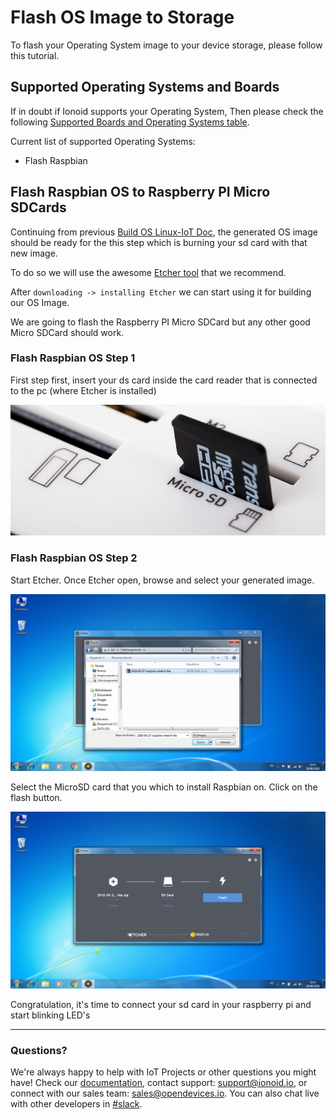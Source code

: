 # Flash OS Image to Storage

To flash your Operating System image to your device storage, please
follow this tutorial.

## Supported Operating Systems and Boards

If in doubt if Ionoid supports your Operating System, Then please check the following [Supported Boards and Operating Systems table](https://docs.ionoid.io/#/../NewProject/newProject?id=supported-boards-and-operating-systems-table).

Current list of supported Operating Systems:
 - Flash Raspbian


## Flash Raspbian OS to Raspberry PI Micro SDCards

Continuing from previous [Build OS Linux-IoT Doc](https://docs.ionoid.io/#/../NewDevice/newDevice?id=build-os-linux-iot),
the generated OS image should be ready for the this step which is burning your sd card with that new image.

To do so we will use the awesome [Etcher tool](https://etcher.io/) that we recommend.

After `downloading -> installing Etcher` we can start using it for building our OS Image.

We are going to flash the Raspberry PI Micro SDCard but any other good Micro SDCard should work.

### Flash Raspbian OS Step 1

First step first, insert your ds card inside the card reader that is connected to the pc (where Etcher is installed) 

![insert card](./SDcardReader.jpg)

### Flash Raspbian OS Step 2 

Start Etcher.
Once Etcher open, browse and select your generated image.

![Select os](EtcherSelectWindows.png)

Select the MicroSD card that you which to install Raspbian on.
Click on the flash button.

![Select sd card](EtcherFlashWindows.png)

Congratulation, it's time to connect your sd card in your raspberry pi and start blinking LED's

---


### Questions?
We're always happy to help with IoT Projects or other questions you might have! Check our [documentation](https://docs.ionoid.io/#/), contact support: support@ionoid.io, or connect with our sales team: sales@opendevices.io. You can also chat live with other developers in  [#slack](https://ionoidcommunity.slack.com/join/shared_invite/enQtNTAzMTEwMTc5NDc2LTM2ODgxY2VmYTljNjM2NTNmZmVjYTEzY2Q4NTgyZTljYzI3MzhiZGRlODkzNTE3NTE3ODk5ZmFjNjYzOGRjZTM).
